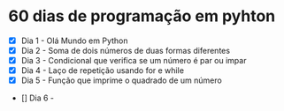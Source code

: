 # 60 dias de programação em pyhton

- [x] Dia 1 - Olá Mundo em Python
- [x] Dia 2 - Soma de dois números de duas formas diferentes
- [x] Dia 3 - Condicional que verifica se um número é par ou impar
- [x] Dia 4 - Laço de repetição usando for e while
- [x] Dia 5 - Função que imprime o quadrado de um número
- [] Dia 6 - 